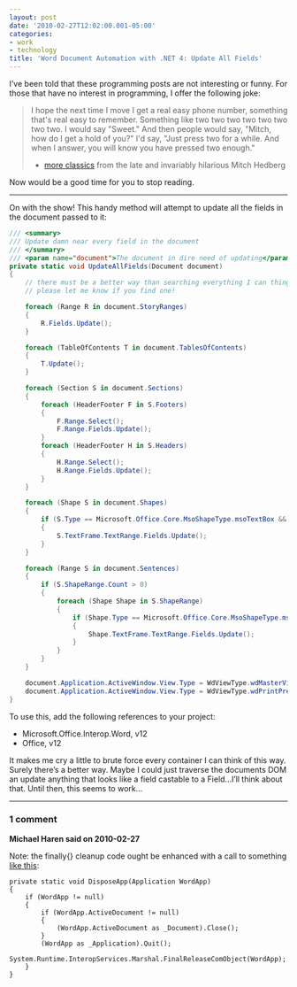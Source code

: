```yaml
---
layout: post
date: '2010-02-27T12:02:00.001-05:00'
categories:
- work
- technology
title: 'Word Document Automation with .NET 4: Update All Fields'
---
```


I’ve been told that these programming posts are not interesting or funny. For those that have no interest in programming, I offer the following joke:

> I hope the next time I move I get a real easy phone number, something that's real easy to remember. Something like two two two two two two two two. I would say "Sweet." And then people would say, "Mitch, how do I get a hold of you?" I'd say, "Just press two for a while. And when I answer, you will know you have pressed two enough." 
> 
> - [more classics](http://en.wikiquote.org/wiki/Mitch_Hedberg) from the late and invariably hilarious Mitch Hedberg

Now would be a good time for you to stop reading.   

***

On with the show! This handy method will attempt to update all the fields in the document passed to it:  

```cs
/// <summary>
/// Update damn near every field in the document
/// </summary>
/// <param name="document">The document in dire need of updating</param>
private static void UpdateAllFields(Document document)
{
    // there must be a better way than searching everything I can thing of
    // please let me know if you find one!

    foreach (Range R in document.StoryRanges)
    {
        R.Fields.Update();
    }

    foreach (TableOfContents T in document.TablesOfContents)
    {
        T.Update();
    }

    foreach (Section S in document.Sections)
    {
        foreach (HeaderFooter F in S.Footers)
        {
            F.Range.Select();
            F.Range.Fields.Update();
        }
        foreach (HeaderFooter H in S.Headers)
        {
            H.Range.Select();
            H.Range.Fields.Update();
        }
    }

    foreach (Shape S in document.Shapes)
    {
        if (S.Type == Microsoft.Office.Core.MsoShapeType.msoTextBox && S.TextFrame.HasText > 0)
        {
            S.TextFrame.TextRange.Fields.Update();
        }
    }

    foreach (Range S in document.Sentences)
    {
        if (S.ShapeRange.Count > 0)
        {
            foreach (Shape Shape in S.ShapeRange)
            {
                if (Shape.Type == Microsoft.Office.Core.MsoShapeType.msoTextBox)
                {
                    Shape.TextFrame.TextRange.Fields.Update();
                }
            }
        }
    }

    document.Application.ActiveWindow.View.Type = WdViewType.wdMasterView;
    document.Application.ActiveWindow.View.Type = WdViewType.wdPrintPreview;
}
```

To use this, add the following references to your project:
  
* Microsoft.Office.Interop.Word, v12
* Office, v12

It makes me cry a little to brute force every container I can think of this way. Surely there’s a better way. Maybe I could just traverse the documents DOM an update anything that looks like a field castable to a Field...I’ll think about that. Until then, this seems to work...

---

### 1 comment

**Michael Haren said on 2010-02-27**

Note: the finally{} cleanup code ought be enhanced with a call to something [like this](http://stackoverflow.com/questions/1907270/c-outlook-2007-com-interop-application-does-not-exit"):

```
private static void DisposeApp(Application WordApp)
{
    if (WordApp != null)
    {
        if (WordApp.ActiveDocument != null)
        {
            (WordApp.ActiveDocument as _Document).Close();
        }
        (WordApp as _Application).Quit();
        System.Runtime.InteropServices.Marshal.FinalReleaseComObject(WordApp);
    }
}
```